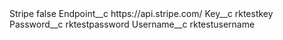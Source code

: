 <?xml version="1.0" encoding="UTF-8"?>
<CustomMetadata xmlns="http://soap.sforce.com/2006/04/metadata" xmlns:xsi="http://www.w3.org/2001/XMLSchema-instance" xmlns:xsd="http://www.w3.org/2001/XMLSchema">
    <label>Stripe</label>
    <protected>false</protected>
    <values>
        <field>Endpoint__c</field>
        <value xsi:type="xsd:string">https://api.stripe.com/</value>
    </values>
    <values>
        <field>Key__c</field>
        <value xsi:type="xsd:string">rktestkey</value>
    </values>
    <values>
        <field>Password__c</field>
        <value xsi:type="xsd:string">rktestpassword</value>
    </values>
    <values>
        <field>Username__c</field>
        <value xsi:type="xsd:string">rktestusername</value>
    </values>
</CustomMetadata>
